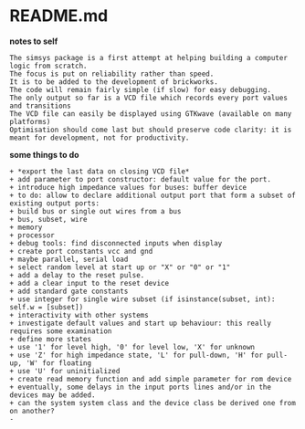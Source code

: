 # README.md

**notes to self**

    The simsys package is a first attempt at helping building a computer logic from scratch.  
    The focus is put on reliability rather than speed.  
    It is to be added to the development of brickworks.  
    The code will remain fairly simple (if slow) for easy debugging.  
    The only output so far is a VCD file which records every port values and transitions  
    The VCD file can easily be displayed using GTKwave (available on many platforms)  
    Optimisation should come last but should preserve code clarity: it is meant for development, not for productivity.  

**some things to do**

    + *export the last data on closing VCD file*
    + add parameter to port constructor: default value for the port.
    + introduce high impedance values for buses: buffer device
    + to do: allow to declare additional output port that form a subset of existing output ports:
    + build bus or single out wires from a bus
    + bus, subset, wire
    + memory
    + processor
    + debug tools: find disconnected inputs when display
    + create port constants vcc and gnd
    + maybe parallel, serial load
    + select random level at start up or "X" or "0" or "1"
    + add a delay to the reset pulse.
    + add a clear input to the reset device
    + add standard gate constants
    + use integer for single wire subset (if isinstance(subset, int): self.w = [subset])
    + interactivity with other systems
    + investigate default values and start up behaviour: this really requires some examination
    + define more states
    + use '1' for level high, '0' for level low, 'X' for unknown
    + use 'Z' for high impedance state, 'L' for pull-down, 'H' for pull-up, 'W' for floating
    + use 'U' for uninitialized
    + create read memory function and add simple parameter for rom device
    + eventually, some delays in the input ports lines and/or in the devices may be added.
    + can the system system class and the device class be derived one from on another?
    -
